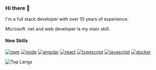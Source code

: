 ### Hi there 👋

I'm a full stack developer with over 10 years of experience.

Microsoft .net and web developer is my main skill.

#### New Skills
[![npm](https://aleen42.github.io/badges/src/npm.svg)](https://aleen42.github.io/badges/)
[![node](https://aleen42.github.io/badges/src/node.svg)](https://aleen42.github.io/badges/)
[![angular](https://aleen42.github.io/badges/src/angular.svg)](https://aleen42.github.io/badges/)
[![react](https://aleen42.github.io/badges/src/react.svg)](https://aleen42.github.io/badges/)
[![typescript](https://aleen42.github.io/badges/src/typescript.svg)](https://aleen42.github.io/badges/)
[![javascript](https://aleen42.github.io/badges/src/javascript.svg)](https://aleen42.github.io/badges/)
[![docker](https://aleen42.github.io/badges/src/docker.svg)](https://aleen42.github.io/badges/)


![Top Langs](https://github-readme-stats.vercel.app/api/top-langs/?username=bianoraraujo&layout=compact&theme=vue)

<!--
**BianorAraujo/BianorAraujo** is a ✨ _special_ ✨ repository because its `README.md` (this file) appears on your GitHub profile.

Here are some ideas to get you started:

- 🔭 I’m currently working on ...
- 🌱 I’m currently learning ...
- 👯 I’m looking to collaborate on ...
- 🤔 I’m looking for help with ...
- 💬 Ask me about ...
- 📫 How to reach me: ...
- 😄 Pronouns: ...
- ⚡ Fun fact: ...
-->
